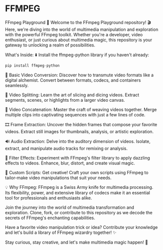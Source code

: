 # FFMPEG
FFmpeg Playground 🎥
Welcome to the FFmpeg Playground repository! 🎬 Here, we're diving into the world of multimedia manipulation and exploration with the powerful FFmpeg toolkit. Whether you're a developer, video enthusiast, or just curious about multimedia magic, this repository is your gateway to unlocking a realm of possibilities.

What's Inside:
⬇️ Install the ffmpeg-python library if you haven't already:
```python
pip install ffmpeg-python
```

🔗 Basic Video Conversion: Discover how to transmute video formats like a digital alchemist. Convert between formats, codecs, and containers seamlessly.

🔀 Video Splitting: Learn the art of slicing and dicing videos. Extract segments, scenes, or highlights from a larger video canvas.

🔄 Video Concatenation: Master the craft of weaving videos together. Merge multiple clips into captivating sequences with just a few lines of code.

🎞️ Frame Extraction: Uncover the hidden frames that compose your favorite videos. Extract still images for thumbnails, analysis, or artistic exploration.

🔊 Audio Extraction: Delve into the auditory dimension of videos. Isolate, extract, and manipulate audio tracks for remixing or analysis.

🌈 Filter Effects: Experiment with FFmpeg's filter library to apply dazzling effects to videos. Enhance, blur, distort, and create visual magic.

🎥 Custom Scripts: Get creative! Craft your own scripts using FFmpeg to tailor-make video manipulations that suit your needs.

💡 Why FFmpeg: FFmpeg is a Swiss Army knife for multimedia processing. Its flexibility, power, and extensive library of codecs make it an essential tool for professionals and enthusiasts alike.

Join the journey into the world of multimedia transformation and exploration. Clone, fork, or contribute to this repository as we decode the secrets of FFmpeg's enchanting capabilities.

Have a favorite video manipulation trick or idea? Contribute your knowledge and let's build a library of FFmpeg wizardry together! ✨

Stay curious, stay creative, and let's make multimedia magic happen! 🌟
